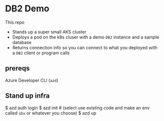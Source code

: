 # DB2 Demo

This repo
- Stands up a super small AKS cluster
- Deploys a pod on the k8s cluser with a demo `DB2` instance and a sample database
- Returns connection info so you can connect to what you deployed with a `DB2` client or program calls

## prereqs
Azure Developer CLI (`azd`)

## Stand up infra
$ azd auth login
$ azd init # (select use existing code and make an env called `sbx` or whatever you choose)
$ azd up
